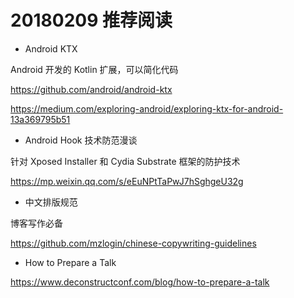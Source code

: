 # 20180209 推荐阅读

* Android KTX

Android 开发的 Kotlin 扩展，可以简化代码

https://github.com/android/android-ktx

https://medium.com/exploring-android/exploring-ktx-for-android-13a369795b51

* Android Hook 技术防范漫谈

针对 Xposed Installer 和 Cydia Substrate 框架的防护技术

https://mp.weixin.qq.com/s/eEuNPtTaPwJ7hSghgeU32g

* 中文排版规范

博客写作必备

https://github.com/mzlogin/chinese-copywriting-guidelines

* How to Prepare a Talk

https://www.deconstructconf.com/blog/how-to-prepare-a-talk